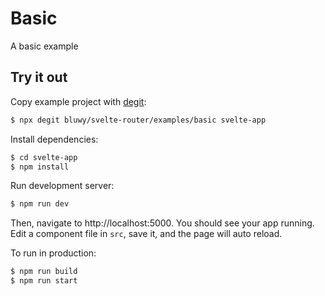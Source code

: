 # Basic

A basic example

## Try it out

Copy example project with [degit](https://github.com/Rich-Harris/degit):

```bash
$ npx degit bluwy/svelte-router/examples/basic svelte-app
```

Install dependencies:

```bash
$ cd svelte-app
$ npm install
```

Run development server:

```bash
$ npm run dev
```

Then, navigate to http://localhost:5000. You should see your app running. Edit a component file in `src`, save it, and the page will auto reload.

To run in production:

```bash
$ npm run build
$ npm run start
```
